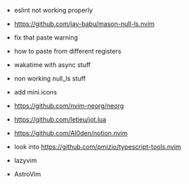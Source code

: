 - eslint not working properly
- https://github.com/jay-babu/mason-null-ls.nvim
- fix that paste warning
- how to paste from different registers
- wakatime with async stuff
- non working null_ls stuff
- add mini.icons
- https://github.com/nvim-neorg/neorg
- https://github.com/letieu/jot.lua

- https://github.com/Al0den/notion.nvim
- look into https://github.com/pmizio/typescript-tools.nvim
- lazyvim
- AstroVim
